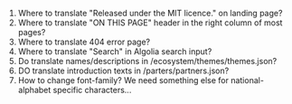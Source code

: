1. Where to translate "Released under the MIT licence." on landing page?
2. Where to translate "ON THIS PAGE" header in the right column of most pages?
3. Where to translate 404 error page?
4. Where to translate "Search" in Algolia search input?
5. Do translate names/descriptions in /ecosystem/themes/themes.json?
6. DO translate introduction texts in /parters/partners.json?
7. How to change font-family? We need something else for national-alphabet specific characters...
